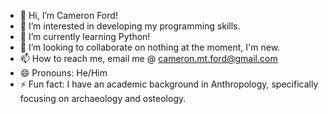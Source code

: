 - 👋 Hi, I’m Cameron Ford!
- 👀 I’m interested in developing my programming skills.
- 🌱 I’m currently learning Python!
- 💞️ I’m looking to collaborate on nothing at the moment, I'm new.
- 📫 How to reach me, email me @ cameron.mt.ford@gmail.com
- 😄 Pronouns: He/Him
- ⚡ Fun fact: I have an academic background in Anthropology, specifically focusing on archaeology and osteology.

<!---
cameron-ford99/cameron-ford99 is a ✨ special ✨ repository because its `README.md` (this file) appears on your GitHub profile.
You can click the Preview link to take a look at your changes.
--->
